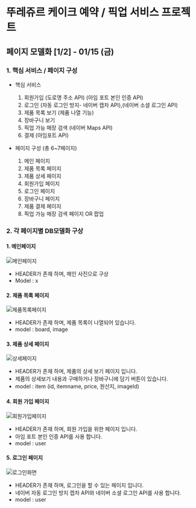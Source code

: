 # 뚜레쥬르 케이크 예약 / 픽업 서비스 프로젝트

## 페이지 모델화 [1/2] - 01/15 (금)

### 1. 핵심 서비스 / 페이지 구성

  - 핵심 서비스
    1. 회원가입 (도로명 주소 API) (아임 포트 본인 인증 API)
    2. 로그인 (자동 로그인 방지- 네이버 캡차 API),(네이버 소셜 로그인 API)
    3. 제품 목록 보기 (제품 나열 기능)
    4. 장바구니 보기
    5. 픽업 가능 매장 검색 (네이버 Maps API)
    6. 결제 (아임포트 API)

  - 페이지 구성 (총 6~7페이지)
    1. 메인 페이지
    2. 제품 목록 페이지
    3. 제품 상세 페이지
    4. 회원가입 페이지
    5. 로그인 페이지
    6. 장바구니 페이지
    7. 제품 결제 페이지
    8. 픽업 가능 매장 검색 페이지 OR 팝업 



### 2. 각 페이지별 DB모델화 구상

#### 1. 메인페이지
![메인페이지](https://user-images.githubusercontent.com/73862305/104624530-0a8e7e00-56d7-11eb-8028-37c13c2f70b7.png)
- HEADER가 존재 하며, 메인 사진으로 구상 
- Model : x

#### 2. 제품 목록 페이지
![제품목록페이지](https://user-images.githubusercontent.com/73862305/104626079-d0be7700-56d8-11eb-8252-1c26bef0c70a.png)
- HEADER가 존재 하며, 제품 목록이 나열되어 있습니다.
- model : board, image 

#### 3. 제품 상세 페이지
![상세페이지](https://user-images.githubusercontent.com/73862305/104626075-d025e080-56d8-11eb-9420-6fc2f3f8ae4e.png)
- HEADER가 존재 하며, 제품의 상세 보기 페이지 입니다.
- 제품의 상세보기 내용과 구매하거나 장바구니에 담기 버튼이 있습니다.
- model : item (id, itemname, price, 원산지, imageId) 

#### 4. 회원 가입 페이지
![회원가입페이지](https://user-images.githubusercontent.com/73862305/104629466-e635a000-56dc-11eb-805b-e8d2d2d1efd7.png)
- HEADER가 존재 하며, 회원 가입을 위한 페이지 입니다.
- 아임 포트 본인 인증 API를 사용 합니다.
- model : user

#### 5. 로그인 페이지
![로그인화면](https://user-images.githubusercontent.com/73862305/104626069-cef4b380-56d8-11eb-84ca-ac3d5f3a6fc7.png)
- HEADER가 존재 하며, 로그인을 할 수 있는 페이지 입니다.
- 네이버 자동 로그인 방지 캡차 API와 네이버 소셜 로그인 API를 사용 합니다.
- model : user

